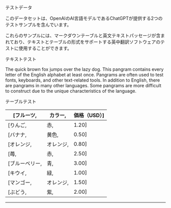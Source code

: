 テストデータ

このデータセットは、OpenAIのAI言語モデルであるChatGPTが提供する2つのテストサンプルを含んでいます。

これらのサンプルには、マークダウンテーブルと英文テキストパッセージが含まれており、テキストとテーブルの形式をサポートする英中翻訳ソフトウェアのテストに使用することができます。

テキストテスト

The quick brown fox jumps over the lazy dog. This pangram contains every letter of the English alphabet at least once. Pangrams are often used to test fonts, keyboards, and other text-related tools. In addition to English, there are pangrams in many other languages. Some pangrams are more difficult to construct due to the unique characteristics of the language.

テーブルテスト

| [フルーツ, | カラー, | 価格（USD）] |
| --- | --- | --- |
| [りんご, | 赤, | 1.20] |
| [バナナ, | 黄色, | 0.50] |
| [オレンジ, | オレンジ, | 0.80] |
| [苺, | 赤, | 2.50] |
| [ブルーベリー, | 青, | 3.00] |
| [キウイ, | 緑, | 1.00] |
| [マンゴー, | オレンジ, | 1.50] |
| [ぶどう, | 紫, | 2.00] |

---

